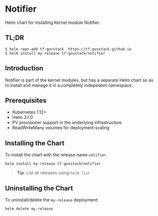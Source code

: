 # Notifier

Helm chart for installing Kernel module Notifier.

## TL;DR

```console
$ helm repo add tf-govstack  https://tf-govstack.github.io
$ helm install my-release tf-govstack/notifier
```

## Introduction

Notifier is  part of the kernel modules, but has a separate Helm chart so as to install and manage it in a completely indepedent namespace.

## Prerequisites

- Kubernetes 1.12+
- Helm 3.1.0
- PV provisioner support in the underlying infrastructure
- ReadWriteMany volumes for deployment scaling

## Installing the Chart

To install the chart with the release name `notifier`.

```console
helm install my-release tf-govstack/notifier
```

> **Tip**: List all releases using `helm list`

## Uninstalling the Chart

To uninstall/delete the `my-release` deployment:

```console
helm delete my-release
```

